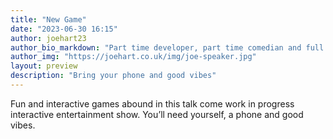 ```yaml
---
title: "New Game"
date: "2023-06-30 16:15"
author: joehart23
author_bio_markdown: "Part time developer, part time comedian and full time fool Joe Hart has been building software and slinging jokes for the better part of a decade. Mostly being a frontend engineering consultant by day, Joe has snuck into Andy’s Brighton Ruby promised land to talk about games, interactivity and ideally make you laugh."
author_img: "https://joehart.co.uk/img/joe-speaker.jpg"
layout: preview
description: "Bring your phone and good vibes"
---
```


Fun and interactive games abound in this talk come work in progress interactive entertainment show. You’ll need yourself, a phone and good vibes.
